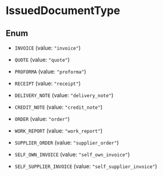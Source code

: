 

# IssuedDocumentType

## Enum


* `INVOICE` (value: `"invoice"`)

* `QUOTE` (value: `"quote"`)

* `PROFORMA` (value: `"proforma"`)

* `RECEIPT` (value: `"receipt"`)

* `DELIVERY_NOTE` (value: `"delivery_note"`)

* `CREDIT_NOTE` (value: `"credit_note"`)

* `ORDER` (value: `"order"`)

* `WORK_REPORT` (value: `"work_report"`)

* `SUPPLIER_ORDER` (value: `"supplier_order"`)

* `SELF_OWN_INVOICE` (value: `"self_own_invoice"`)

* `SELF_SUPPLIER_INVOICE` (value: `"self_supplier_invoice"`)



